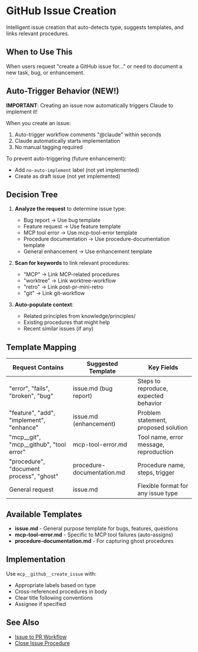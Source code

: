 # GitHub Issue Creation

Intelligent issue creation that auto-detects type, suggests templates, and links relevant procedures.

## When to Use This

When users request "create a GitHub issue for..." or need to document a new task, bug, or enhancement.

## Auto-Trigger Behavior (NEW!)

**IMPORTANT**: Creating an issue now automatically triggers Claude to implement it!

When you create an issue:
1. Auto-trigger workflow comments "@claude" within seconds
2. Claude automatically starts implementation
3. No manual tagging required

To prevent auto-triggering (future enhancement):
- Add `no-auto-implement` label (not yet implemented)
- Create as draft issue (not yet implemented)

## Decision Tree

1. **Analyze the request** to determine issue type:
   - Bug report → Use bug template
   - Feature request → Use feature template
   - MCP tool error → Use mcp-tool-error template
   - Procedure documentation → Use procedure-documentation template
   - General enhancement → Use enhancement template

2. **Scan for keywords** to link relevant procedures:
   - "MCP" → Link MCP-related procedures
   - "worktree" → Link worktree-workflow
   - "retro" → Link post-pr-mini-retro
   - "git" → Link git-workflow

3. **Auto-populate context**:
   - Related principles from knowledge/principles/
   - Existing procedures that might help
   - Recent similar issues (if any)

## Template Mapping

| Request Contains | Suggested Template | Key Fields |
|-----------------|-------------------|------------|
| "error", "fails", "broken", "bug" | issue.md (bug report) | Steps to reproduce, expected behavior |
| "feature", "add", "implement", "enhance" | issue.md (enhancement) | Problem statement, proposed solution |
| "mcp__git", "mcp__github", "tool error" | mcp-tool-error.md | Tool name, error message, reproduction |
| "procedure", "document process", "ghost" | procedure-documentation.md | Procedure name, steps, trigger |
| General request | issue.md | Flexible format for any issue type |

## Available Templates

- **issue.md** - General purpose template for bugs, features, questions
- **mcp-tool-error.md** - Specific to MCP tool failures (auto-assigns)
- **procedure-documentation.md** - For capturing ghost procedures

## Implementation

Use `mcp__github__create_issue` with:
- Appropriate labels based on type
- Cross-referenced procedures in body
- Clear title following conventions
- Assignee if specified

## See Also

- [Issue to PR Workflow](issue-to-pr-workflow.md)
- [Close Issue Procedure](close-issue-procedure.md)